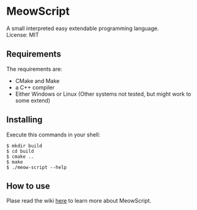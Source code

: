 # MeowScript
A small interpreted easy extendable programming language.  
License: MIT

## Requirements
The requirements are:
- CMake and Make
- a  C++ compiler
- Either Windows or Linux (Other systems not tested, but might work to some extend)

## Installing
Execute this commands in your shell:
```
$ mkdir build
$ cd build
$ cmake ..
$ make
$ ./meow-script --help
```

## How to use
Plase read the wiki [here](https://github.com/SirWolfi/MeowScript/wiki) to learn more about MeowScript.

